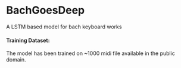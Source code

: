 # BachGoesDeep
A LSTM based model for bach keyboard works

#### Training Dataset: 
The model has been trained on ~1000 midi file available in the public domain. 


